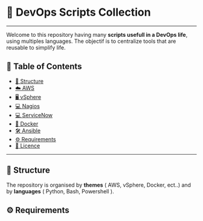 # 🚀 DevOps Scripts Collection
---
Welcome to this repository having many **scripts usefull in a DevOps life**, using multiples languages.
The objectif is to centralize tools that are reusable to simplify life.

## 📑 Table of Contents
- [📂 Structure](#-Structure)
- [☁️ AWS](#️-aws)
- [🖥️ vSphere](#️-vsphere)
- [💻 Nagios](#-nagios)
- [💻 ServiceNow](#-servicenow)
- [🐳 Docker](#-docker)
- [🛠 Ansible](#-ansible)
- [⚙️ Requirements](#-Requirements)
- [📜 Licence](#-licence)

---

## 📂 Structure 

The repository is organised by **themes** ( AWS, vSphere, Docker, ect..) and by **languages** ( Python, Bash, Powershell ).

## ⚙️ Requirements

